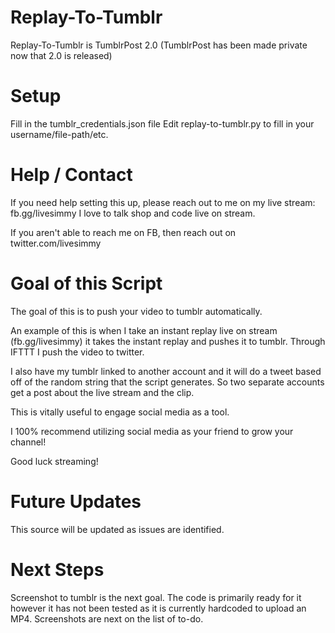 # Replay-To-Tumblr
Replay-To-Tumblr is TumblrPost 2.0 (TumblrPost has been made private now that 2.0 is released)

# Setup

Fill in the tumblr_credentials.json file
Edit replay-to-tumblr.py to fill in your username/file-path/etc.

# Help / Contact

If you need help setting this up, please reach out to me on my live stream: fb.gg/livesimmy
I love to talk shop and code live on stream.

If you aren't able to reach me on FB, then reach out on twitter.com/livesimmy

# Goal of this Script

The goal of this is to push your video to tumblr automatically.

An example of this is when I take an instant replay live on stream (fb.gg/livesimmy) it
takes the instant replay and pushes it to tumblr. Through IFTTT I push the video to twitter.

I also have my tumblr linked to another account and it will do a tweet based off of the random
string that the script generates. So two separate accounts get a post about the live stream
and the clip.

This is vitally useful to engage social media as a tool.

I 100% recommend utilizing social media as your friend to grow your channel!

Good luck streaming!


# Future Updates

This source will be updated as issues are identified.

# Next Steps

Screenshot to tumblr is the next goal. The code is primarily ready for it however it has not been tested
as it is currently hardcoded to upload an MP4. Screenshots are next on the list of to-do.

